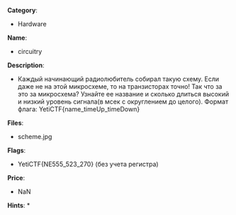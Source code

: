__Category__: 
* Hardware

__Name__: 
* circuitry

__Description__: 
* Каждый начинающий радиолюбитель собирал такую схему. Если даже не на этой микросхеме, то на транзисторах точно! Так что за это за микросхема? Узнайте ее название и сколько длиться высокий и низкий уровень сигнала(в мсек с округлением до целого). Формат флага: YetiCTF{name_timeUp_timeDown}

__Files__:
* scheme.jpg

__Flags__:
* YetiCTF{NE555_523_270} (без учета регистра)

__Price__:
* NaN

__Hints__:
*
